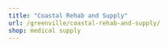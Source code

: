 ```yaml
---
title: "Coastal Rehab and Supply"
url: /greenville/coastal-rehab-and-supply/
shop: medical supply
---
```

